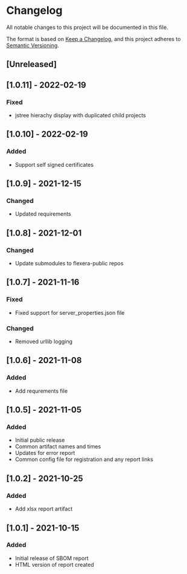 # Changelog
All notable changes to this project will be documented in this file.

The format is based on [Keep a Changelog](https://keepachangelog.com/en/1.0.0/),
and this project adheres to [Semantic Versioning](https://semver.org/spec/v2.0.0.html).

## [Unreleased]
## [1.0.11] - 2022-02-19
### Fixed
- jstree hierachy display with duplicated child projects

## [1.0.10] - 2022-02-19
### Added
- Support self signed certificates

## [1.0.9] - 2021-12-15
### Changed
- Updated requirements

## [1.0.8] - 2021-12-01
### Changed
- Update submodules to flexera-public repos

## [1.0.7] - 2021-11-16
### Fixed
- Fixed support for server_properties.json file
### Changed
- Removed urllib logging

## [1.0.6] - 2021-11-08
### Added
- Add requrements file

## [1.0.5] - 2021-11-05
### Added
- Initial public release
- Common artifact names and times
- Updates for error report
- Common config file for registration and any report links

## [1.0.2] - 2021-10-25
### Added
- Add xlsx report artifact


## [1.0.1] - 2021-10-15
### Added
- Initial release of SBOM report
- HTML version of report created